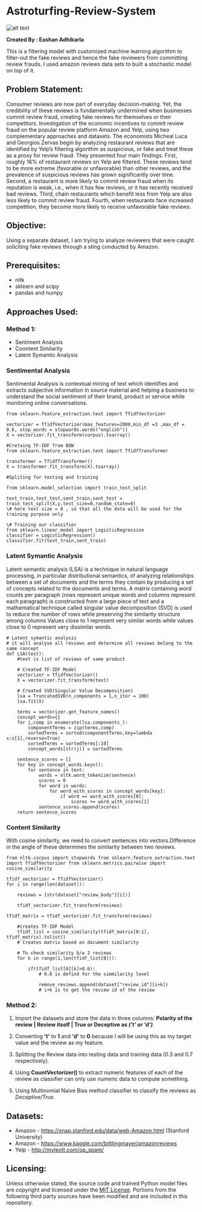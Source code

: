# Astroturfing-Review-System

   ![alt text](http://www.digitalstrategyconsulting.com/netimperative/news/fake%20reviews.jpg)

**Created By : Eashan Adhikarla**

This is a filtering model with customized machine learning algorithm to filter-out the fake reviews and hence the fake reviewers from committing review frauds. I used amazon reviews data sets to built a stochastic model on top of it.

## Problem Statement:
Consumer reviews are now part of everyday decision-making. Yet, the credibility of these reviews is fundamentally undermined when businesses commit review fraud, creating fake reviews for themselves or their competitors. Investigation of the economic incentives to commit review fraud on the popular review platform Amazon and Yelp, using two complementary approaches and datasets. The economists Micheal Luca and Georgios Zervas begin by analyzing restaurant reviews that are identified by Yelp’s filtering algorithm as suspicious, or fake and treat these as a proxy for review fraud. They presented four main findings. First, roughly 16% of restaurant reviews on Yelp are filtered. These reviews tend to be more extreme (favorable or unfavorable) than other reviews, and the prevalence of suspicious reviews has grown significantly over time. Second, a restaurant is more likely to commit review fraud when its reputation is weak, i.e., when it has few reviews, or it has recently received bad reviews. Third, chain restaurants which benefit less from Yelp are also less likely to commit review fraud. Fourth, when restaurants face increased competition, they become more likely to receive unfavorable fake reviews. 

## Objective:
Using a separate dataset, I am trying to analyze reviewers that were caught soliciting fake reviews through a sting conducted by Amazon. 

## Prerequisites:

* nltk
* sklearn and scipy
* pandas and numpy

## Approaches Used:

### Method 1: 

* Sentiment Analysis
* Coontent Similarity
* Latent Symantic Analysis

### Sentimental Analysis

Sentimental Analysis is contextual mining of text which identifies and extracts subjective information in source material and helping a business to understand the social sentiment of their brand, product or service while monitoring online conversations.

```
from sklearn.feature_extraction.text import TfidfVectorizer

vectorizer = TfidfVectorizer(max_features=2000,min_df =3 ,max_df = 0.6, stop_words = stopwords.words("english"))    
X = vectorizer.fit_transform(corpus).toarray()

#Cretaing TF-IDF from BOW
from sklearn.feature_extraction.text import TfidfTransformer

transformer = TfidfTransformer()
X = transformer.fit_transform(X).toarray()

#Spliting for testing and training

from sklearn.model_selection import train_test_split

text_train,text_test,sent_train,sent_test = train_test_split(X,y,test_size=0,random_state=0)
\# here text size = 0 , so that all the data will be used for the training purpose only

\# Training our classifier
from sklearn.linear_model import LogisticRegression
classifier = LogisticRegression()
classifier.fit(text_train,sent_train)
```

### Latent Symantic Analysis

Latent semantic analysis (LSA) is a technique in natural language processing, in particular distributional semantics, of analyzing relationships between a set of documents and the terms they contain by producing a set of concepts related to the documents and terms. A matrix containing word counts per paragraph (rows represent unique words and columns represent each paragraph) is constructed from a large piece of text and a mathematical technique called singular value decomposition (SVD) is used to reduce the number of rows while preserving the similarity structure among columns Values close to 1 represent very similar words while values close to 0 represent very dissimilar words.

```
# Latent symantic analysis
# it will analyse all reviews and determine all reviews belong to the same concept
def LSA(text):
    #text is list of reviews of same product
    
    # Created TF-IDF Model
    vectorizer = TfidfVectorizer()
    X = vectorizer.fit_transform(text)
    
    # Created SVD(Singular Value Decomposition)
    lsa = TruncatedSVD(n_components = 1,n_iter = 100)
    lsa.fit(X)
    
    terms = vectorizer.get_feature_names()
    concept_words={}
    for j,comp in enumerate(lsa.components_):
        componentTerms = zip(terms,comp)
        sortedTerms = sorted(componentTerms,key=lambda x:x[1],reverse=True)
        sortedTerms = sortedTerms[:10]
        concept_words[str(j)] = sortedTerms
     
    sentence_scores = []
    for key in concept_words.keys():
        for sentence in text:
            words = nltk.word_tokenize(sentence)
            scores = 0
            for word in words:
                for word_with_scores in concept_words[key]:
                    if word == word_with_scores[0]:
                        scores += word_with_scores[1]
            sentence_scores.append(scores)
    return sentence_scores
```
### Content Similarity

With cosine similarity, we need to convert sentences into vectors.Difference in the angle of these determines the similarity between two reviews.

```
from nltk.corpus import stopwords from sklearn.feature_extraction.text import TfidfVectorizer from sklearn.metrics.pairwise import cosine_similarity

tfidf_vectorizer = TfidfVectorizer()
for i in range(len(dataset)):
    
    reviews = [str(dataset["review_body"][i])]
    
    tfidf_vectorizer.fit_transform(reviews)

tfidf_matrix = tfidf_vectorizer.fit_transform(reviews)
    
    #creates TF-IDF Model
    tfidf_list = cosine_similarity(tfidf_matrix[0:1], tfidf_matrix).tolist()
    # Creates matrix based on document similarity
         
    # To check similarity b/w 2 reviews 
    for k in range(1,len(tfidf_list[0])):
                
        if(tfidf_list[0][k]>0.6):
            # 0.6 is defind for the simmilarity level
            
            remove_reviews.append(dataset["review_id"][i+k])
            # i+k is to get the review id of the review
```

### Method 2: 

1. Import the datasets and store the data in three columns: **Polarity of the review | Review itself | True or Deceptive as _('t' or 'd')_**.

2. Converting **'t'** to **1** and **'d'** to **0** because I will be using this as my target value and the review as my feature.

3. Splitting the Review data into testing data and training data (0.3 and 0.7 respectively).

4. Using **CountVectorizer()** to extract numeric features of each of the review as classifier can only use numeric data to compute something.

5. Using Multinomial Naive Bias method classifier to classify the reviews as _Deceptive/True_.

## Datasets: 

* Amazon - https://snap.stanford.edu/data/web-Amazon.html (Stanford University)
* Amazon - https://www.kaggle.com/bittlingmayer/amazonreviews
* Yelp   - http://myleott.com/op_spam/

## Licensing:

Unless otherwise stated, the source code and trained Python model files are copyright and licensed under the [MIT License](https://github.com/eashanadhikarla/Astroturfing-Review-System/blob/master/LICENSE). Portions from the following third party sources have been modified and are included in this repository.
